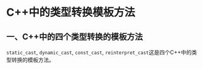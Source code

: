 # C++中的类型转换模板方法

## 一、C++中的四个类型转换的模板方法

`static_cast`, `dynamic_cast`, `const_cast`, `reinterpret_cast`这是四个C++中的类型转换的模板方法。



